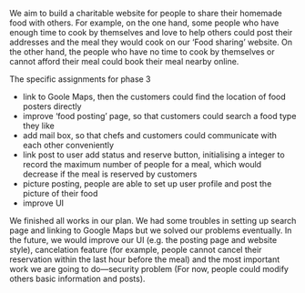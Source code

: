 We aim to build a charitable website for people to share their homemade food with others. For example, on the one hand, some people who have enough time to cook by themselves and love to help others could post their addresses and the meal they would cook on our ‘Food sharing’ website. On the other hand, the people who have no time to cook by themselves or cannot afford their meal could book their meal nearby online. 

The specific assignments for phase 3
- link to Goole Maps, then the customers could find the location of food posters directly
- improve ‘food posting’ page, so that customers could search a food type they like
- add mail box, so that chefs and customers could communicate with each other conveniently
- link post to user
add status and reserve button, initialising a integer to record the maximum number of people for a meal, which would decrease if the meal is reserved by customers
- picture posting, people are able to set up user profile and post the picture of their food
- improve UI

We finished all works in our plan. We had some troubles in setting up search page and linking to Google Maps but we solved our problems eventually. In the future, we would improve our UI (e.g. the posting page and website style), cancelation feature (for example, people cannot cancel their reservation within the last hour before the meal) and the most important work we are going to do—security problem (For now, people could modify others basic information and posts).

